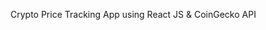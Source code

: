 Crypto Price Tracking App using React JS & CoinGecko API

<!-- Create a Crypto Price Tracking App using React JS & CoinGecko API

create a cryptocurrency price tracking website or web app using React JS. We will get the real time price of cryptocurrency from CoinGecko API. Using this API data we will build the Price chart also. On this website you can use the search bar and search for individual currency.

On this website you will see the price chart, current price, market cap, 20 hours price change and market rank on cryptocurrency.

Navigation Bar
Welcome text

Search Box - Find crypto currecy name(also include suggetions)

Crypotcurrecy Coins - Name, Price 24 hour chnage, Market Cap

Click the Coin Name:

Coin Image
Name
Date Price chart
Other information about this particular cryptocurrency like Rank Price, Market Cap etc.

we can change the curruncy to change the display data

compltely resposive

// Installation Process

install react using vite scafolding - frontend Build tool
npm i react-router-dom - to create the routing
npm install react-google-charts - to display the charts on the web app -->

<!--
## API fetch function - 1

// Fetch the data from API
	const fetchAllCoin = async () => {
		// convert data based on currency selection
		const url = `https://api.coingecko.com/api/v3/coins/markets?vs_currency=${currency.name}&ids=bitcoin&names=Bitcoin&symbols=btc&category=layer-1&price_change_percentage=1h`; // convert this string in template literals
		const options = {
			method: "GET",
			headers: { "x-cg-demo-api-key": "CG-pfUAcUZQQzqmiRqhYXL4aGbb" },
			body: undefined,
		};

		try {
			const response = await fetch(url, options);
			const data = await response.json(); // converting response to JSON
			setAllCoin(data); // update the setAllCoin with data
		} catch (error) {
			console.error(error);
		}
	};

->


<!--
## API fetch function - 2

// Fetch the data from API
	const fetchAllCoin = async () => {
		const options = {
			method: "GET",
			headers: { accept: 'application/json',
            "x-cg-demo-api-key": "CG-pfUAcUZQQzqmiRqhYXL4aGbb" },
			body: undefined,
		};

// convert data based on currency selection
		fetch(`https://api.coingecko.com/api/v3/coins/markets?vs_currency=${currency.name}`,options) // convert this string in template literals
		.then(response => response.json())
        .then(response => setAllCoin(response))
        .catch(err => console.error(err));
	};
->

CoinContext

Fetch Function - Fetch the Coin Details

const [allCoin, setAllCoin] = useState([]);

const [currency, setCurrency] = useState({
		name: "usd",
		symbol: "$",
});

<!-- allCoin initialize with empty [] for fetch the data to empty []
currency initialize one object with two properties name & symbol for update the currency

whenver useEffect () execute, setsetDisplayCoin () set data to displayCoin -->
